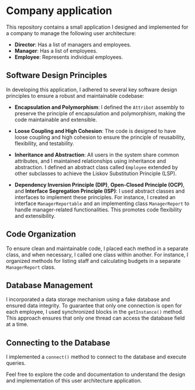 
# Company application

This repository contains a small application I designed and implemented for a company to manage the following user architecture:

- **Director**: Has a list of managers and employees.
- **Manager**: Has a list of employees.
- **Employee**: Represents individual employees.

## Software Design Principles

In developing this application, I adhered to several key software design principles to ensure a robust and maintainable codebase:

- **Encapsulation and Polymorphism**: I defined the `Attribot` assembly to preserve the principle of encapsulation and polymorphism, making the code maintainable and extensible.

- **Loose Coupling and High Cohesion**: The code is designed to have loose coupling and high cohesion to ensure the principle of reusability, flexibility, and testability.

- **Inheritance and Abstraction**: All users in the system share common attributes, and I maintained relationships using inheritance and abstraction. I defined an abstract class called `Employee` extended by other subclasses to achieve the Liskov Substitution Principle (LSP).

- **Dependency Inversion Principle (DIP)**, **Open-Closed Principle (OCP)**, and **Interface Segregation Principle (ISP)**: I used abstract classes and interfaces to implement these principles. For instance, I created an interface `ManagerReportable` and an implementing class `ManagerReport` to handle manager-related functionalities. This promotes code flexibility and extensibility.

## Code Organization

To ensure clean and maintainable code, I placed each method in a separate class, and when necessary, I called one class within another. For instance, I organized methods for listing staff and calculating budgets in a separate `ManagerReport` class.

## Database Management

I incorporated a data storage mechanism using a fake database and ensured data integrity. To guarantee that only one connection is open for each employee, I used synchronized blocks in the `getInstance()` method. This approach ensures that only one thread can access the database field at a time.

## Connecting to the Database

I implemented a `connect()` method to connect to the database and execute queries.

Feel free to explore the code and documentation to understand the design and implementation of this user architecture application.
